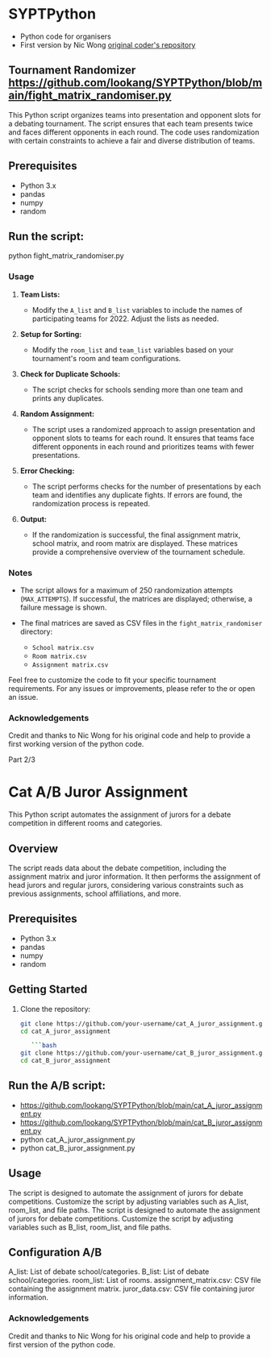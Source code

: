 # SYPTPython
- Python code for organisers
- First version by Nic Wong [original coder's repository](https://github.com/not-even-wong) 

## Tournament Randomizer https://github.com/lookang/SYPTPython/blob/main/fight_matrix_randomiser.py

This Python script organizes teams into presentation and opponent slots for a debating tournament. The script ensures that each team presents twice and faces different opponents in each round. The code uses randomization with certain constraints to achieve a fair and diverse distribution of teams.

## Prerequisites

- Python 3.x
- pandas
- numpy
- random

## Run the script:
python fight_matrix_randomiser.py

### Usage

1. **Team Lists:**
   - Modify the `A_list` and `B_list` variables to include the names of participating teams for 2022. Adjust the lists as needed.

2. **Setup for Sorting:**
   - Modify the `room_list` and `team_list` variables based on your tournament's room and team configurations.

3. **Check for Duplicate Schools:**
   - The script checks for schools sending more than one team and prints any duplicates.

4. **Random Assignment:**
   - The script uses a randomized approach to assign presentation and opponent slots to teams for each round. It ensures that teams face different opponents in each round and prioritizes teams with fewer presentations.

5. **Error Checking:**
   - The script performs checks for the number of presentations by each team and identifies any duplicate fights. If errors are found, the randomization process is repeated.

6. **Output:**
   - If the randomization is successful, the final assignment matrix, school matrix, and room matrix are displayed. These matrices provide a comprehensive overview of the tournament schedule.

### Notes

- The script allows for a maximum of 250 randomization attempts (`MAX_ATTEMPTS`). If successful, the matrices are displayed; otherwise, a failure message is shown.

- The final matrices are saved as CSV files in the `fight_matrix_randomiser` directory: 
  - `School matrix.csv`
  - `Room matrix.csv`
  - `Assignment matrix.csv`

Feel free to customize the code to fit your specific tournament requirements. For any issues or improvements, please refer to the  or open an issue.

### Acknowledgements
Credit and thanks to Nic Wong for his original code and help to provide a first working version of the python code.


Part 2/3
# Cat A/B Juror Assignment 

This Python script automates the assignment of jurors for a debate competition in different rooms and categories.

## Overview

The script reads data about the debate competition, including the assignment matrix and juror information. It then performs the assignment of head jurors and regular jurors, considering various constraints such as previous assignments, school affiliations, and more.

## Prerequisites

- Python 3.x
- pandas
- numpy
- random

## Getting Started

1. Clone the repository:

   ```bash
   git clone https://github.com/your-username/cat_A_juror_assignment.git
   cd cat_A_juror_assignment

      ```bash
   git clone https://github.com/your-username/cat_B_juror_assignment.git
   cd cat_B_juror_assignment

## Run the A/B script:
- https://github.com/lookang/SYPTPython/blob/main/cat_A_juror_assignment.py
- https://github.com/lookang/SYPTPython/blob/main/cat_B_juror_assignment.py
- python cat_A_juror_assignment.py
- python cat_B_juror_assignment.py

## Usage
The script is designed to automate the assignment of jurors for debate competitions. Customize the script by adjusting variables such as A_list, room_list, and file paths.
The script is designed to automate the assignment of jurors for debate competitions. Customize the script by adjusting variables such as B_list, room_list, and file paths.
## Configuration A/B
A_list: List of debate school/categories.
B_list: List of debate school/categories.
room_list: List of rooms.
assignment_matrix.csv: CSV file containing the assignment matrix.
juror_data.csv: CSV file containing juror information.

### Acknowledgements
Credit and thanks to Nic Wong for his original code and help to provide a first version of the python code.
